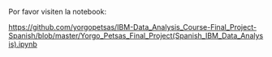 Por favor visiten la notebook:

https://github.com/yorgopetsas/IBM-Data_Analysis_Course-Final_Project-Spanish/blob/master/Yorgo_Petsas_Final_Project(Spanish_IBM_Data_Analysis).ipynb

